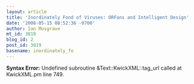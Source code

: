 ```yaml
---
layout: article
title: 'Inordinately Fond of Viruses: ORFans and Intelligent Design'
date: '2008-05-15 08:52:36 -0700'
author: Ian Musgrave
mt_id: 3819
blog_id: 2
post_id: 3819
basename: inordinately_fo
---
```

<p><strong>Syntax Error:</strong> Undefined subroutine &Text::KwickXML::tag_url called at KwickXML.pm line 749.
</p>
